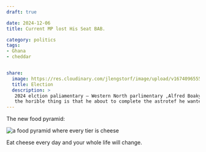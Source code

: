 ```yaml
---
draft: true

date: 2024-12-06
title: Current MP lost His Seat BAB.

category: politics
tags:
- Ghana
- cheddar


share:
  image: https://res.cloudinary.com/jlengstorf/image/upload/v1674096555/blog/eat-cheese-every-day.jpg
  title: Election
  description: >
   2024 elction paliamentary — Western North parlimentary ,Alfred Boaky popularly known Approachers has lost his seat at Bibiani Anhwiaso bekwai,
   the horible thing is that he about to complete the astrotef he wanted to finish and they did this to him awwwn.
---
```


The new food pyramid:

![a food pyramid where every tier is cheese](https://res.cloudinary.com/jlengstorf/image/upload/v1674096555/blog/eat-cheese-every-day.jpg)

Eat cheese every day and your whole life will change.
